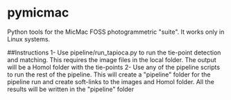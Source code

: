 # pymicmac
Python tools for the MicMac FOSS photogrammetric "suite". It works only in Linux systems.

##Instructions
1- Use pipeline/run_tapioca.py to run the tie-point detection and matching. This requires the image files in the local folder. The output will be a Homol folder with the tie-points
2- Use any of the pipeline scripts to run the rest of the pipeline. This will create a "pipeline" folder for the pipeline run and create soft-links to the images and Homol folder. All the results will be written in the "pipeline" folder
